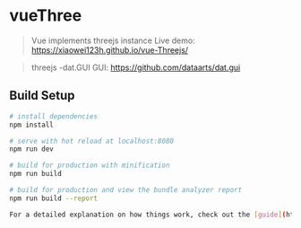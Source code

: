 # vueThree

> Vue implements threejs instance
Live demo: https://xiaowei123h.github.io/vue-Threejs/

> threejs -dat.GUI
GUI: https://github.com/dataarts/dat.gui

## Build Setup

``` bash
# install dependencies
npm install

# serve with hot reload at localhost:8080
npm run dev

# build for production with minification
npm run build

# build for production and view the bundle analyzer report
npm run build --report

For a detailed explanation on how things work, check out the [guide](http://vuejs-templates.github.io/webpack/) and [docs for vue-loader](http://vuejs.github.io/vue-loader).
